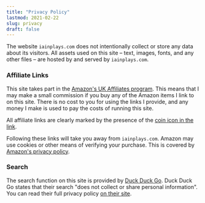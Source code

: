 ```yaml
---
title: "Privacy Policy"
lastmod: 2021-02-22
slug: privacy
draft: false
---
```


The website `iainplays.com` does not intentionally collect or store any
data about its visitors.  All assets used on this site – text, images,
fonts, and any other files – are hosted by and served by
`iainplays.com`.

### Affiliate Links

This site takes part in the [Amazon's UK Affiliates
program](https://affiliate-program.amazon.co.uk/).  This means that I
may make a small commission if you buy any of the Amazon items I link to
on this site.  There is no cost to you for using the links I provide,
and any money I make is used to pay the costs of running this site.

All affiliate links are clearly marked by the presence of the <a
href="https://www.amazon.co.uk/?tag=iainplays-21"
class="onion-dollars">coin icon in the link</a>.

Following these links will take you away from `iainplays.com`.  Amazon
may use cookies or other means of verifying your purchase.  This is
covered by [Amazon's privacy
policy](https://www.amazon.co.uk/gp/help/customer/display.html?nodeId=GX7NJQ4ZB8MHFRNJ).

### Search

The search function on this site is provided by [Duck Duck
Go](https://duckduckgo.com/).  Duck Duck Go states that their search
"does not collect or share personal information".  You can read their
full privacy policy [on their site](https://duckduckgo.com/privacy).

